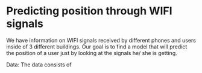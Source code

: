 # Predicting position through WIFI signals

We have information on WIFI signals received by different phones and users inside of 3 different buildings. Our goal is to find a model that will predict the position of a user just by looking at the signals he/ she is getting.

Data: The data consists of 
